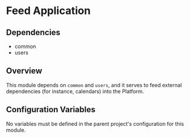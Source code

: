 # Feed Application

## Dependencies
* common
* users

## Overview
This module depends on `common` and `users`, and it serves to feed external dependencies (for instance, calendars) into
the Platform.

## Configuration Variables
No variables must be defined in the parent project's configuration for this module.